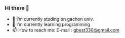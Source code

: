 ### Hi there 👋

- 🔭 I’m currently studing on gachon univ.
- 🌱 I’m currently learning programming
- 📫 How to reach me: E-mail : gbest330@gmail.com
